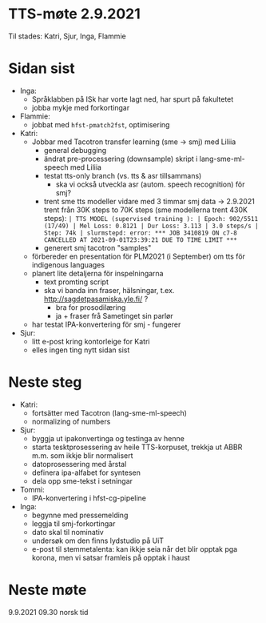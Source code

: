 # TTS-møte 2.9.2021

Til stades: Katri, Sjur, Inga, Flammie

# Sidan sist

- Inga:
    - Språklabben på ISk har vorte lagt ned, har spurt på fakultetet
    - jobba mykje med forkortingar
- Flammie:
    - jobbat med `hfst-pmatch2fst`, optimisering
- Katri:
    - Jobbar med Tacotron transfer learning (sme -> smj) med Liliia
        - general debugging
        - ändrat pre-processering (downsample) skript i lang-sme-ml-speech med Liliia
        - testat tts-only branch (vs. tts & asr tillsammans)
            - ska vi också utveckla asr (autom. speech recognition) för smj?
        - trent sme tts modeller vidare med 3 timmar smj data -> 2.9.2021 trent från 30K steps to 70K steps (sme modellerna trent 430K steps):
        `| TTS MODEL (supervised training ): | Epoch: 902/5511 (17/49) | Mel Loss: 0.8121 | Dur Loss: 3.113 | 3.0 steps/s | Step: 74k | slurmstepd: error: *** JOB 3410819 ON c7-8 CANCELLED AT 2021-09-01T23:39:21 DUE TO TIME LIMIT ***`
        - generert smj tacotron "samples"
    - förbereder en presentation för PLM2021 (i September) om tts för indigenous languages
    - planert lite detaljerna för inspelningarna
        - text promting script 
        - ska vi banda inn fraser, hälsningar, t.ex. <http://sagdetpasamiska.yle.fi/> ?
            - bra for prosodilæring
            - ja + fraser frå Sametinget sin parlør
    - har testat IPA-konvertering för smj - fungerer
- Sjur:
    - litt e-post kring kontorleige for Katri
    - elles ingen ting nytt sidan sist

# Neste steg
- Katri:
    - fortsätter med Tacotron (lang-sme-ml-speech)
    - normalizing of numbers
- Sjur:
    - byggja ut ipakonvertinga og testinga av henne
    - starta tesktprosessering av heile TTS-korpuset, trekkja ut ABBR m.m. som ikkje blir normalisert
    - datoprosessering med årstal
    - definera ipa-alfabet for syntesen
    - dela opp sme-tekst i setningar
- Tommi:
    - IPA-konvertering i hfst-cg-pipeline
- Inga:
    - begynne med pressemelding
    - leggja til smj-forkortingar
    - dato skal til nominativ
    - undersøk om den finns lydstudio på UiT
    - e-post til stemmetalenta: kan ikkje seia når det blir opptak pga korona, men vi satsar framleis på opptak i haust

# Neste møte

9.9.2021 09.30 norsk tid
